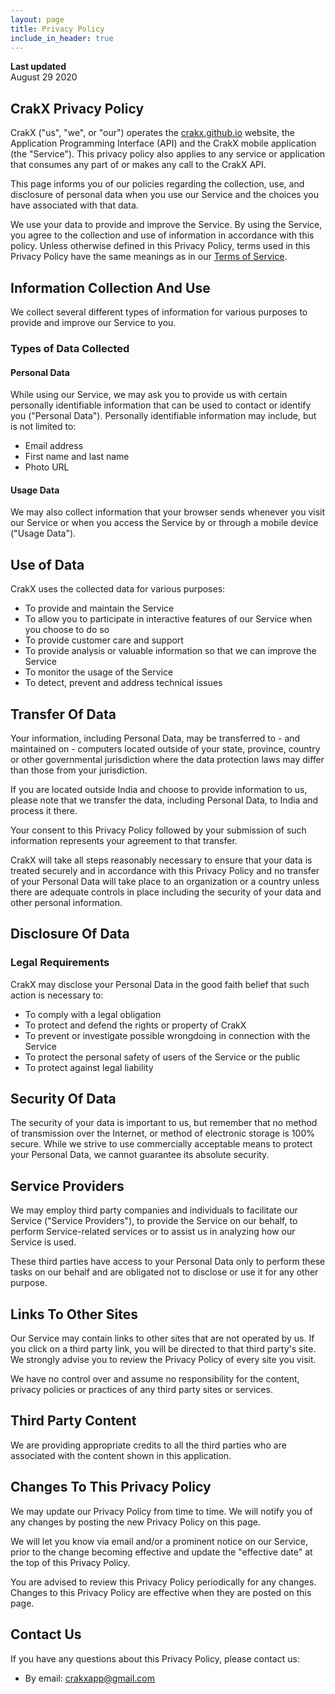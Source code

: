 ```yaml
---
layout: page
title: Privacy Policy
include_in_header: true
---
```



**Last updated**  
August 29 2020


## CrakX Privacy Policy

CrakX ("us", "we", or "our") operates the  [crakx.github.io](https://crakx.github.io/)  website, the Application Programming Interface (API) and the CrakX mobile application (the "Service"). This privacy policy also applies to any service or application that consumes any part of or makes any call to the CrakX API.

This page informs you of our policies regarding the collection, use, and disclosure of personal data when you use our Service and the choices you have associated with that data.

We use your data to provide and improve the Service. By using the Service, you agree to the collection and use of information in accordance with this policy. Unless otherwise defined in this Privacy Policy, terms used in this Privacy Policy have the same meanings as in our  [Terms of Service](https://crakx.github.io/changelog/).

## Information Collection And Use

We collect several different types of information for various purposes to provide and improve our Service to you.

### Types of Data Collected

#### Personal Data

While using our Service, we may ask you to provide us with certain personally identifiable information that can be used to contact or identify you ("Personal Data"). Personally identifiable information may include, but is not limited to:

-   Email address
-   First name and last name
-   Photo URL

#### Usage Data

We may also collect information that your browser sends whenever you visit our Service or when you access the Service by or through a mobile device ("Usage Data").



## Use of Data

CrakX uses the collected data for various purposes:

-   To provide and maintain the Service
-   To allow you to participate in interactive features of our Service when you choose to do so
-   To provide customer care and support
-   To provide analysis or valuable information so that we can improve the Service
-   To monitor the usage of the Service
-   To detect, prevent and address technical issues

## Transfer Of Data

Your information, including Personal Data, may be transferred to - and maintained on - computers located outside of your state, province, country or other governmental jurisdiction where the data protection laws may differ than those from your jurisdiction.

If you are located outside India and choose to provide information to us, please note that we transfer the data, including Personal Data, to India and process it there.

Your consent to this Privacy Policy followed by your submission of such information represents your agreement to that transfer.

CrakX will take all steps reasonably necessary to ensure that your data is treated securely and in accordance with this Privacy Policy and no transfer of your Personal Data will take place to an organization or a country unless there are adequate controls in place including the security of your data and other personal information.

## Disclosure Of Data

### Legal Requirements

CrakX may disclose your Personal Data in the good faith belief that such action is necessary to:

-   To comply with a legal obligation
-   To protect and defend the rights or property of CrakX 
-   To prevent or investigate possible wrongdoing in connection with the Service
-   To protect the personal safety of users of the Service or the public
-   To protect against legal liability

## Security Of Data

The security of your data is important to us, but remember that no method of transmission over the Internet, or method of electronic storage is 100% secure. While we strive to use commercially acceptable means to protect your Personal Data, we cannot guarantee its absolute security.

## Service Providers

We may employ third party companies and individuals to facilitate our Service ("Service Providers"), to provide the Service on our behalf, to perform Service-related services or to assist us in analyzing how our Service is used.

These third parties have access to your Personal Data only to perform these tasks on our behalf and are obligated not to disclose or use it for any other purpose.

## Links To Other Sites

Our Service may contain links to other sites that are not operated by us. If you click on a third party link, you will be directed to that third party's site. We strongly advise you to review the Privacy Policy of every site you visit.

We have no control over and assume no responsibility for the content, privacy policies or practices of any third party sites or services.

## Third Party Content

We are providing appropriate credits to all the third parties who are associated with the content shown in this application.

## Changes To This Privacy Policy

We may update our Privacy Policy from time to time. We will notify you of any changes by posting the new Privacy Policy on this page.

We will let you know via email and/or a prominent notice on our Service, prior to the change becoming effective and update the "effective date" at the top of this Privacy Policy.

You are advised to review this Privacy Policy periodically for any changes. Changes to this Privacy Policy are effective when they are posted on this page.

## Contact Us

If you have any questions about this Privacy Policy, please contact us:

-   By email: [crakxapp@gmail.com](mailto:crakxapp@gmail.com)
